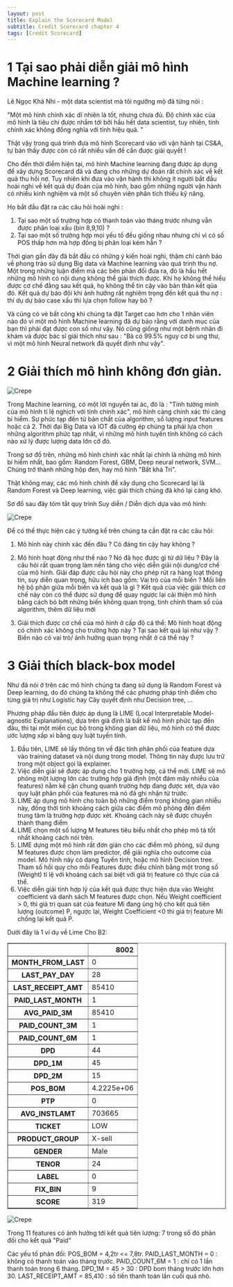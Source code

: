 ```yaml
---
layout: post
title: Explain the Scorecard Model
subtitle: Credit Scorecard chapter 4
tags: [Credit Scorecard]
---
```



# 1 Tại sao phải diễn giải mô hình Machine learning ?


Lê Ngọc Khả Nhi - một data scientist mà tôi ngưỡng mộ đã từng nói : 

"Một mô hình chính xác dĩ nhiên là tốt, nhưng chưa đủ. Độ chính xác của mô hình là tiêu chí được nhắm tới bởi hầu hết data scientist, tuy nhiên, tính chính xác không đồng nghĩa với tính hiệu quả. "

Thật vậy trong quá trình đưa mô hình Scorecard vào với vận hành tại CS&A, tự bản thấy được còn có rất nhiều vấn đề cần được giải quyết ! 


Cho đến thời điểm hiện tại, mô hình Machine learning đang được áp dụng để xây dựng Scorecard đã và đang cho những dự đoán rất chính xác về kết quả thu hồi nợ. Tuy nhiên khi đưa vào vận hành thì không ít người bắt đầu hoài nghi về kết quả dự đoán của mô hình, bao gồm những người vận hành có nhiều kinh nghiệm và một số chuyên viên phân tích thiếu kỹ năng. 

Họ bắt đầu đặt ra các câu hỏi hoài nghi : 

1. Tại sao một số trường hợp có thanh toán vào tháng trước nhưng vẫn được phân loại xấu (bin 8,9,10) ?
2. Tại sao một số trường hợp mọi yếu tố đều giống nhau nhưng chỉ vì có số POS thấp hơn mà hợp đồng bị phân loại kém hẳn ?

Thời gian gần đây đã bắt đầu có những ý kiến hoài nghi, thậm chí cảnh báo về phong trào sử dụng Big data và Machine learning vào quá trình thu nợ. Một trong những luận điểm mà các bên phản đối đưa ra, đó là hầu hết những mô hình có nội dung không thể giải thích được. Khi họ không thể hiểu được cơ chế đằng sau kết quả, họ không thể tin cậy vào bản thân kết qủa đó. Kết quả dự báo đôi khi ảnh hưởng rất nghiêm trọng đến kết quả thu nợ : thí dụ dự báo case xấu thì lựa chọn follow hay bỏ ?

Và cũng có vẻ bất công khi chúng ta đặt Target cao hơn cho 1 nhân viên nào đó vì một mô hình Machine learning đã dự báo rằng với danh mục của bạn thì phải đạt được con số như vậy. Nó cũng giống như một bệnh nhân đi khám và được bác sĩ giải thích như sau : "Bà có 99.5% nguy cơ bi ung thư, vì một mô hình Neural network đã quyết định như vậy". 


# 2 Giải thích mô hình không đơn giản.

![Crepe](https://raw.githubusercontent.com/minmax49/minmax49.github.io/master/img/scorecard_chapter4_0.png)

Trong Machine learning, có một lời nguyền tai ác, đó là : "Tính tường minh của mô hình tỉ lệ nghịch với tính chính xác", mô hình càng chính xác thì càng bí hiểm. Sự phức tạp đến từ bản chất của algorithm, số lượng input features hoặc cả 2. Thời đại Big Data và IOT đã cưỡng ép chúng ta phải lựa chọn những algorithm phức tạp nhất, vì những mô hình tuyến tính không có cách nào xử lý được lượng data lớn cỡ đó.

Trong sơ đồ trên, những mô hình chính xác nhất lại chính là những mô hình bí hiểm nhất, bao gồm: Random Forest, GBM, Deep neural network, SVM… Chúng trở thành những hộp đen, hay mô hình "Bất khả Tri".

Thật không may, các mô hình chính để xây dụng cho Scorecard lại là Random Forest và Deep learning, việc giải thích chúng đã khó lại càng khó. 

Sơ đồ sau đây tóm tắt quy trình Suy diễn / Diễn dịch dựa vào mô hình:

![Crepe](https://raw.githubusercontent.com/minmax49/minmax49.github.io/master/img/scorecard_chapter4_1.png)

Để có thể thực hiện các ý tưởng kể trên chúng ta cần đặt ra các câu hỏi: 
  1. Mô hình này chính xác đến đâu ? Có đáng tin cậy hay không ? 

  2. Mô hình hoạt động như thế nào ? Nó đã học được gì từ dữ liệu ? Đây là câu hỏi rất quan trọng làm nền tảng cho việc diễn giải nội dung/cơ chế của mô hình. Giải đáp được câu hỏi này cho phép rút ra hàng loạt thông tin, suy diễn quan trọng, hữu ích bao gồm: Vai trò của mỗi biến ? Mối liên hệ bộ phận giữa mỗi biến và kết quả là gì ? Kết quả của việc giải thích cơ chế này còn có thể được sử dụng để quay ngược lại cải thiện mô hình bằng cách bỏ bớt những biến không quan trọng, tinh chỉnh tham số của algorithm, thêm dữ liệu mới

  3. Giải thích được cơ chế của mô hình ở cấp độ cá thể: Mô hình hoạt động có chính xác không cho trường hợp này ? Tại sao kết quả lại như vậy ? Biến nào có vai trò/ ảnh hưởng quan trọng nhất ở cá thể này ?

# 3 Giải thích black-box model

Như đã nói ở trên các mô hình chúng ta đang sử dụng là Random Forest và Deep learning, do đó chúng ta không thể các phương pháp tính điểm cho từng giá trị như Logistic hay Cây quyết định như Decision tree, ... 

Phương pháp đầu tiên được áp dụng là LIME (Local Interpretable Model-agnostic Explanations), dựa trên giả định là bất kể mô hình phức tạp đến đâu, thì tại một miền cục bộ trong không gian dữ liệu, mô hình có thể được ước lượng xấp xỉ bằng quy luật tuyến tính. 

1. Đầu tiên, LIME sẽ lấy thông tin về đặc tính phân phối của feature dựa vào training dataset và nội dung trong model. Thông tin này được lưu trữ trong một object gọi là explainer. 
2. Việc diễn giải sẽ được áp dụng cho 1 trường hợp, cá thể mới. LIME sẽ mô phỏng một lượng lớn các trường hợp giả định (một đám mây nhiễu của features) nằm kề cận chung quanh trường hợp đang được xét, dựa vào quy luật phân phối của features mà nó đã ghi nhận từ trước.
3. LIME áp dụng mô hình cho toàn bộ những điểm trong không gian nhiễu này, đồng thời tính khoảng cách giữa các điểm mô phỏng đến điểm trung tâm là trường hợp được xét. Khoảng cách này sẽ được chuyển thành thang điểm
4. LIME chọn một số lượng M features tiêu biểu nhất cho phép mô tả tốt nhất khoảng cách nói trên.
5. LIME dựng một mô hình rất đơn giản cho các điểm mô phỏng, sử dụng M features được chọn làm predictor, để giải nghĩa cho outcome của model. Mô hình này có dạng Tuyến tính, hoặc mô hình Decision tree. Tham số hồi quy cho mỗi Features được điều chỉnh bằng một trong số (Weight) tỉ lệ với khoảng cách sai biệt với giá trị feature có thực của cá thể.
6. Việc diễn giải tính hợp lý của kết quả được thực hiện dựa vào Weight coefficient và danh sách M features được chọn. Nếu Weight coefficient > 0, thì giá trị quan sát của feature Mi đang ủng hộ cho kết quả tiên lượng (outcome) P, ngược lại, Weight Coefficient <0 thì giá trị feature Mi chống lại kết quả P.


Dưới đây là 1 ví dụ về Lime Cho B2:

<table border="1" class="dataframe" float="left" font-size="10">
  <thead>
    <tr style="text-align: right;">
      <th></th>
      <th>8002</th>
    </tr>
  </thead>
  <tbody>
    <tr>
      <th>MONTH_FROM_LAST</th>
      <td>0</td>
    </tr>
    <tr>
      <th>LAST_PAY_DAY</th>
      <td>28</td>
    </tr>
    <tr>
      <th>LAST_RECEIPT_AMT</th>
      <td>85410</td>
    </tr>
    <tr>
      <th>PAID_LAST_MONTH</th>
      <td>1</td>
    </tr>
    <tr>
      <th>AVG_PAID_3M</th>
      <td>85410</td>
    </tr>
    <tr>
      <th>PAID_COUNT_3M</th>
      <td>1</td>
    </tr>
    <tr>
      <th>PAID_COUNT_6M</th>
      <td>1</td>
    </tr>
    <tr>
      <th>DPD</th>
      <td>44</td>
    </tr>
    <tr>
      <th>DPD_1M</th>
      <td>45</td>
    </tr>
    <tr>
      <th>DPD_2M</th>
      <td>15</td>
    </tr>
    <tr>
      <th>POS_BOM</th>
      <td>4.2225e+06</td>
    </tr>
    <tr>
      <th>PTP</th>
      <td>0</td>
    </tr>
    <tr>
      <th>AVG_INSTLAMT</th>
      <td>703665</td>
    </tr>
    <tr>
      <th>TICKET</th>
      <td>LOW</td>
    </tr>
    <tr>
      <th>PRODUCT_GROUP</th>
      <td>X-sell</td>
    </tr>
    <tr>
      <th>GENDER</th>
      <td>Male</td>
    </tr>
    <tr>
      <th>TENOR</th>
      <td>24</td>
    </tr>
    <tr>
      <th>LABEL</th>
      <td>0</td>
    </tr>
    <tr>
      <th>FIX_BIN</th>
      <td>9</td>
    </tr>
    <tr>
      <th>SCORE</th>
      <td>319</td>
    </tr>
  </tbody>
</table>

![Crepe](https://raw.githubusercontent.com/minmax49/minmax49.github.io/master/img/scorecard_chapter4_2.png)

Trong 11 features có ảnh hưởng tới kết quả tiên lượng: 7 trong số đó phản đối cho kết quả "Paid"

Các yếu tố phản đối: 
POS_BOM = 4,2tr <= 7,8tr.
PAID_LAST_MONTH = 0 : không có thanh toán vào tháng trước. 
PAID_COUNT_6M = 1 : chỉ có 1 lần thanh toán trong 6 tháng.
DPD_1M = 45 > 30 : DPD bom tháng trước lớn hơn 30.
LAST_RECEIPT_AMT = 85,410 : số tiền thanh toán lần cuối quá nhỏ.





